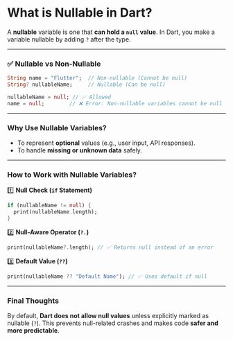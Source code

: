 # **What is Nullable in Dart?**  

A **nullable** variable is one that **can hold a `null` value**.
In Dart, you make a variable nullable by adding `?` after the type.  

---

### ✅ **Nullable vs Non-Nullable**  

```dart
String name = "Flutter";  // Non-nullable (Cannot be null)
String? nullableName;     // Nullable (Can be null)

nullableName = null; // ✅ Allowed
name = null;        // ❌ Error: Non-nullable variables cannot be null
```

---

### **Why Use Nullable Variables?**  
- To represent **optional** values (e.g., user input, API responses).  
- To handle **missing or unknown data** safely.  

---

### **How to Work with Nullable Variables?**  

1️⃣ **Null Check (`if` Statement)**  
```dart
if (nullableName != null) {
  print(nullableName.length);
}
```

2️⃣ **Null-Aware Operator (`?.`)**  
```dart
print(nullableName?.length); // ✅ Returns null instead of an error
```

3️⃣ **Default Value (`??`)**  
```dart
print(nullableName ?? "Default Name"); // ✅ Uses default if null
```

---

### **Final Thoughts**  
By default, **Dart does not allow null values** unless explicitly marked as nullable (`?`).
This prevents null-related crashes and makes code **safer and more predictable**.  